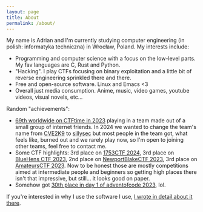 ```yaml
---
layout: page
title: About
permalink: /about/
---
```


My name is Adrian and I'm currently studying computer engineering (in polish: informatyka techniczna) in Wrocław, Poland.
My interests include:
- Programming and computer science with a focus on the low-level parts. My fav languages are C, Rust and Python.
- "Hacking". I play CTFs focusing on binary exploitation and a little bit of reverse engineering sprinkled there and there.
- Free and open-source software. Linux and Emacs <3
- Overall just media consumption. Anime, music, video games, youtube videos, visual novels, etc...


Random "achievements":
- [69th worldwide on CTFtime in 2023](https://ctftime.org/team/214211) playing in a team made out of a small group of internet 
friends. In 2024 we wanted to change the team's name from [CVE2K9](https://ctftime.org/team/214211)
to [sillysec](https://ctftime.org/team/268440) but most people in the team got, what feels like, burned out and we rarely play now,
so I'm open to joining other teams, feel free to contact me.
- Some CTF highlights: 3rd place on [1753CTF 2024](https://ctftime.org/event/2234), 3rd place on [BlueHens CTF 2023](https://ctftime.org/event/2126),
2nd place on [NewportBlakeCTF 2023](https://ctftime.org/event/2072), 3rd place on [AmateursCTF 2023](https://ctftime.org/event/1983).
Now to be honest those are mostly competitions aimed at intermediate people and beginners so getting high places there isn't that impressive,
but still... it looks good on paper.
- Somehow got [30th place in day 1 of adventofcode 2023](https://adventofcode.com/2023/leaderboard/day/1), lol.


If you're interested in why I use the software I use, [I wrote in detail about it there](https://poniponiponiponiponiponiponiponiponi.github.io/about/software).
